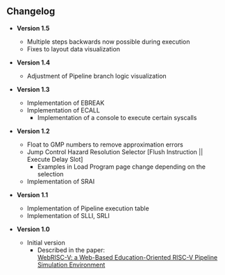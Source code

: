 ## Changelog

* **Version 1.5**
	* Multiple steps backwards now possible during execution
	* Fixes to layout data visualization

* **Version 1.4**
	* Adjustment of Pipeline branch logic visualization

* **Version 1.3**
	* Implementation of EBREAK
	* Implementation of ECALL
		* Implementation of a console to execute certain syscalls

* **Version 1.2**
	* Float to GMP numbers to remove approximation errors
	* Jump Control Hazard Resolution Selector [Flush Instruction || Execute Delay Slot]
		* Examples in Load Program page change depending on the selection
	* Implementation of SRAI

* **Version 1.1**
	* Implementation of Pipeline execution table
	* Implementation of SLLI, SRLI

* **Version 1.0**
	* Initial version
		* Described in the paper: \
[WebRISC-V: a Web-Based Education-Oriented RISC-V Pipeline Simulation Environment
](https://dl.acm.org/citation.cfm?id=3338894)
